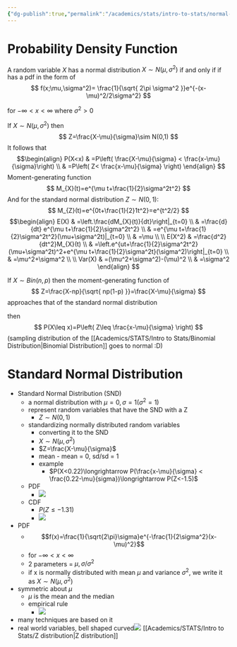 ```yaml
---
{"dg-publish":true,"permalink":"/academics/stats/intro-to-stats/normal-distribution/","created":"2024-04-01T17:18:14.405-04:00","updated":"2025-07-07T17:21:02.401-04:00"}
---
```




# Probability Density Function
A random variable $X$ has a normal distribution $X\sim N(\mu,\sigma^2)$ if and only if if has a pdf in the form of
$$
f(x;\mu,\sigma^2)= \frac{1}{\sqrt{ 2\pi \sigma^2 }}e^{-(x-\mu)^2/2\sigma^2}
$$

for $-\infty<x<\infty$ where $\sigma^2>0$

If $X\sim N(\mu,\sigma^2)$ then
$$
Z=\frac{X-\mu}{\sigma}\sim N(0,1)
$$
It follows that
$$\begin{align}
P(X<x) & =P\left( \frac{X-\mu}{\sigma} < \frac{x-\mu}{\sigma}\right) \\
 & =P\left( Z< \frac{x-\mu}{\sigma} \right)
\end{align}
$$
Moment-generating function
$$
M_{X}(t)=e^{\mu t+\frac{1}{2}\sigma^2t^2}
$$
And for the standard normal distribution $Z\sim N(0,1)$:
$$
M_{Z}(t)=e^{0t+\frac{1}{2}1t^2}=e^{t^2/2}
$$
$$\begin{align}
E(X) & =\left.\frac{dM_{X}(t)}{dt}\right|_{t=0} \\
 & =\frac{d}{dt} e^{\mu t+\frac{1}{2}\sigma^2t^2} \\
 & =e^{\mu t+\frac{1}{2}\sigma^2t^2}(\mu+\sigma^2t)|_{t=0} \\
 & =\mu \\
 \\
E(X^2) & =\frac{d^2}{dt^2}M_{X}(t) \\
 & =\left.e^{ut+\frac{1}{2}\sigma^2t^2}(\mu+\sigma^2t)^2+e^{\mu t+\frac{1}{2}\sigma^2t}(\sigma^2)\right|_{t=0} \\
 & =\mu^2+\sigma^2 \\
 \\
Var(X) & =(\mu^2+\sigma^2)-(\mu)^2 \\
 & =\sigma^2
\end{align}
$$

If $X\sim Bin(n,p)$ then the moment-generating function of 
$$
Z=\frac{X-np}{\sqrt{ np(1-p) }}=\frac{X-\mu}{\sigma}
$$
approaches that of the standard normal distribution

then
$$
P(X\leq x)=P\left( Z\leq \frac{x-\mu}{\sigma} \right)
$$
(sampling distribution of the [[Academics/STATS/Intro to Stats/Binomial Distribution\|Binomial Distribution]] goes to normal :D)



# Standard Normal Distribution
- Standard Normal Distribution (SND)
	- a normal distribution with $\mu =0, \sigma = 1(\sigma^2=1)$ 
	- represent random variables that have the SND with a Z
		-  $Z\sim N(0,1)$
	- standardizing normally distributed random variables
		- converting it to the SND
		- $X\sim N(\mu,\sigma^2)$
		- $Z=\frac{X-\mu}{\sigma}$ 
		- mean - mean = 0, sd/sd = 1
		- example
			- $P(X<0.22)\longrightarrow P(\frac{x-\mu}{\sigma} < \frac{0.22-\mu}{sigma})\longrightarrow P(Z<-1.5)$  
	- PDF
		- ![](https://i.imgur.com/nb2UMRS.png)
	- CDF
		- $P(Z\leq -1.31)$ 
		- ![](https://i.imgur.com/9MhkgDg.png)
- PDF
	- $$f(x)=\frac{1}{\sqrt{2\pi}\sigma}e^{-\frac{1}{2\sigma^2}(x-\mu)^2}$$
	- for $-\infty < x < \infty$
	- 2 parameters = $\mu, \sigma/\sigma^2$
	- if x is normally distributed with mean $\mu$ and variance $\sigma^2$, we write it as $X\sim N(\mu,\sigma^2)$  
- symmetric about $\mu$
	- $\mu$ is the mean and the median
	- empirical rule
		- ![](https://i.imgur.com/GtFWcXu.png)
- many techniques are based on it
- real world variables, bell shaped curved![](https://i.imgur.com/LSUguvG.png)
[[Academics/STATS/Intro to Stats/Z distribution\|Z distribution]]